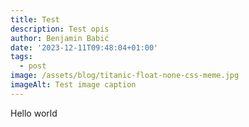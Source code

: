 ```yaml
---
title: Test
description: Test opis
author: Benjamin Babić
date: '2023-12-11T09:48:04+01:00'
tags:
  - post
image: /assets/blog/titanic-float-none-css-meme.jpg
imageAlt: Test image caption
---
```

Hello world
